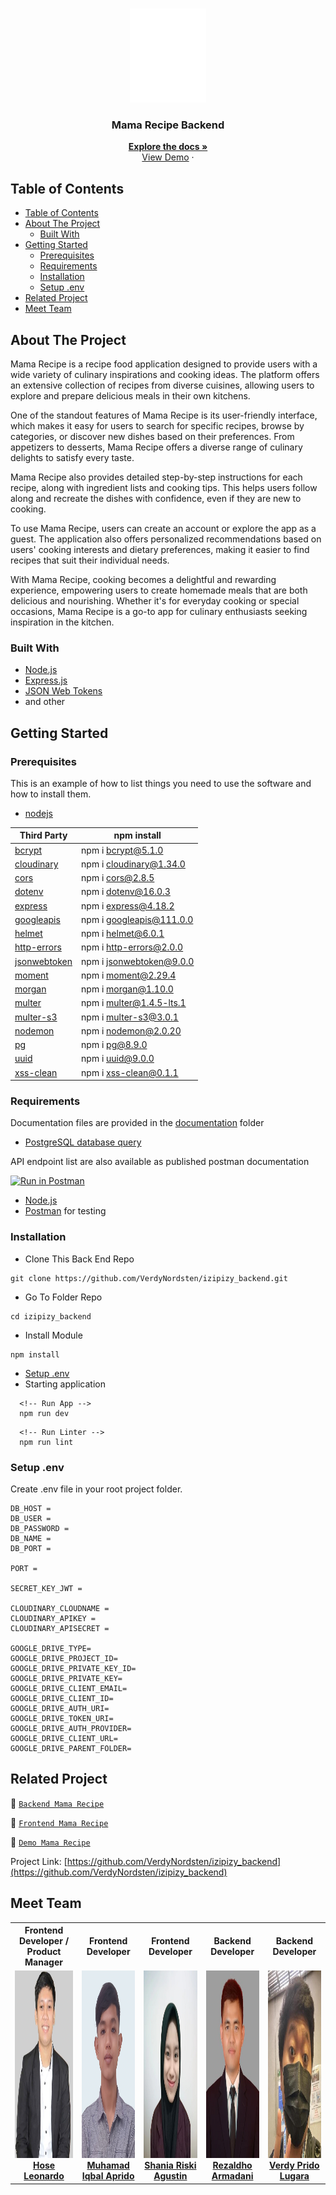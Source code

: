<br />
<p align="center">
<div align="center">
<img height="150" src="./documentation/logo.png" alt="Mama-Recipe" border="0"/>
</div>
  <h3 align="center">Mama Recipe Backend</h3>
  <p align="center">
    <a href="https://github.com/VerdyNordsten/izipizy_backend"><strong>Explore the docs »</strong></a>
    <br />
    <a href="https://izipizybackend-production.up.railway.app/">View Demo</a>
    ·
  </p>
</p>

<!-- TABLE OF CONTENTS -->

## Table of Contents

- [Table of Contents](#table-of-contents)
- [About The Project](#about-the-project)
  - [Built With](#built-with)
- [Getting Started](#getting-started)
  - [Prerequisites](#prerequisites)
  - [Requirements](#requirements)
  - [Installation](#installation)
  - [Setup .env](#setup-env)
- [Related Project](#related-project)
- [Meet Team](#team)
<!-- ABOUT THE PROJECT -->

## About The Project

Mama Recipe is a recipe food application designed to provide users with a wide variety of culinary inspirations and cooking ideas. The platform offers an extensive collection of recipes from diverse cuisines, allowing users to explore and prepare delicious meals in their own kitchens.

One of the standout features of Mama Recipe is its user-friendly interface, which makes it easy for users to search for specific recipes, browse by categories, or discover new dishes based on their preferences. From appetizers to desserts, Mama Recipe offers a diverse range of culinary delights to satisfy every taste.

Mama Recipe also provides detailed step-by-step instructions for each recipe, along with ingredient lists and cooking tips. This helps users follow along and recreate the dishes with confidence, even if they are new to cooking.

To use Mama Recipe, users can create an account or explore the app as a guest. The application also offers personalized recommendations based on users' cooking interests and dietary preferences, making it easier to find recipes that suit their individual needs.

With Mama Recipe, cooking becomes a delightful and rewarding experience, empowering users to create homemade meals that are both delicious and nourishing. Whether it's for everyday cooking or special occasions, Mama Recipe is a go-to app for culinary enthusiasts seeking inspiration in the kitchen.

### Built With

- [Node.js](https://nodejs.org/en/)
- [Express.js](https://expressjs.com/)
- [JSON Web Tokens](https://jwt.io/)
- and other

<!-- GETTING STARTED -->

## Getting Started

### Prerequisites

This is an example of how to list things you need to use the software and how to install them.

- [nodejs](https://nodejs.org/en/download/)

| Third Party               | npm install                           |
| ------------------------- | ------------------------------------- |
| [bcrypt]                  | npm i bcrypt@5.1.0                     |
| [cloudinary]              | npm i cloudinary@1.34.0                |
| [cors]                    | npm i cors@2.8.5                       |
| [dotenv]                  | npm i dotenv@16.0.3                     |
| [express]                 | npm i express@4.18.2                    |
| [googleapis]              | npm i googleapis@111.0.0                |
| [helmet]                  | npm i helmet@6.0.1                      |
| [http-errors]             | npm i http-errors@2.0.0                 |
| [jsonwebtoken]            | npm i jsonwebtoken@9.0.0                |
| [moment]                  | npm i moment@2.29.4                     |
| [morgan]                  | npm i morgan@1.10.0                     |
| [multer]                  | npm i multer@1.4.5-lts.1                 |
| [multer-s3]               | npm i multer-s3@3.0.1                   |
| [nodemon]                 | npm i nodemon@2.0.20                    |
| [pg]                      | npm i pg@8.9.0                          |
| [uuid]                    | npm i uuid@9.0.0                        |
| [xss-clean]               | npm i xss-clean@0.1.1                   |

[bcrypt]: https://www.npmjs.com/package/bcrypt
[cloudinary]: https://www.npmjs.com/package/cloudinary
[cors]: https://www.npmjs.com/package/cors
[dotenv]: https://www.npmjs.com/package/dotenv
[express]: http://expressjs.com
[googleapis]: https://www.npmjs.com/package/googleapis
[helmet]: https://www.npmjs.com/package/helmet
[http-errors]: https://www.npmjs.com/package/http-errors
[jsonwebtoken]: https://www.npmjs.com/package/jsonwebtoken
[moment]: https://www.npmjs.com/package/moment
[morgan]: https://www.npmjs.com/package/morgan
[multer]: https://www.npmjs.com/package/multer
[multer-s3]: https://www.npmjs.com/package/multer-s3
[nodemon]: https://www.npmjs.com/package/nodemon
[pg]: https://node-postgres.com
[uuid]: https://www.npmjs.com/package/uuid
[xss-clean]: https://www.npmjs.com/package/xss-clean

### Requirements

Documentation files are provided in the [documentation](./documentation) folder

- [PostgreSQL database query](./query.sql)

API endpoint list are also available as published postman documentation

[![Run in Postman](https://run.pstmn.io/button.svg)](https://documenter.getpostman.com/view/24895506/2s93eR5bCp)

- [Node.js](https://nodejs.org/en/)
- [Postman](https://www.getpostman.com/) for testing

### Installation

- Clone This Back End Repo

```
git clone https://github.com/VerdyNordsten/izipizy_backend.git
```

- Go To Folder Repo

```
cd izipizy_backend
```

- Install Module

```
npm install
```

- <a href="#setup-env">Setup .env</a>
- Starting application

```
  <!-- Run App -->
  npm run dev
```

```
  <!-- Run Linter -->
  npm run lint
```

### Setup .env

Create .env file in your root project folder.

```
DB_HOST =
DB_USER =
DB_PASSWORD =
DB_NAME =
DB_PORT =

PORT =

SECRET_KEY_JWT =

CLOUDINARY_CLOUDNAME = 
CLOUDINARY_APIKEY =
CLOUDINARY_APISECRET =

GOOGLE_DRIVE_TYPE=
GOOGLE_DRIVE_PROJECT_ID=
GOOGLE_DRIVE_PRIVATE_KEY_ID=
GOOGLE_DRIVE_PRIVATE_KEY=
GOOGLE_DRIVE_CLIENT_EMAIL=
GOOGLE_DRIVE_CLIENT_ID=
GOOGLE_DRIVE_AUTH_URI=
GOOGLE_DRIVE_TOKEN_URI=
GOOGLE_DRIVE_AUTH_PROVIDER=
GOOGLE_DRIVE_CLIENT_URL=
GOOGLE_DRIVE_PARENT_FOLDER=
```

## Related Project

:rocket: [`Backend Mama Recipe`](https://github.com/VerdyNordsten/izipizy_backend)

:rocket: [`Frontend Mama Recipe`](https://github.com/VerdyNordsten/izipizy-FE)

:rocket: [`Demo Mama Recipe`](https://jobhub.digty.co.id/)

Project Link: [https://github.com/VerdyNordsten/izipizy_backend](https://github.com/VerdyNordsten/izipizy_backend)

## Meet Team

<center>
  <table align="center">
    <tr >
    <th >Frontend Developer / Product Manager</th>
      <th >Frontend Developer</th>
      <th >Frontend Developer</th>
      <th >Backend Developer</th>
      <th >Backend Developer</th>
    </tr>
    <tr >
      <td align="center">
        <a href="https://github.com/hosealeonardo18">
          <img width="200" height="300" src="./documentation/hosea.jpg" alt=""><br/>
          <b>Hose Leonardo</b>
        </a>
      </td>
      <td align="center">
        <a href="https://github.com/preedok">
          <img width="200" height="300" src="./documentation/iqbal.jpg" alt=""><br/>
          <b>Muhamad Iqbal Aprido</b>
        </a>
      </td>
      <td align="center">
        <a href="https://github.com/Shaniara28">
          <img width="200" height="300" src="./documentation/shania.jpg" alt=""><br/>
          <b>Shania Riski Agustin</b>
        </a>
      </td>
      <td align="center">
        <a href="https://github.com/RezaldhoArmadhani">
          <img width="200" height="300" src="./documentation/aldho.jpg" alt=""><br/>
          <b>Rezaldho Armadani</b>
        </a>
      </td>
      <td align="center">
        <a href="https://github.com/VerdyNordsten">
          <img width="200" height="300" src="./documentation/verdy.jpg" alt=""><br/>
          <b>Verdy Prido Lugara</b>
        </a>
      </td>
    </tr>
  </table>
</center>